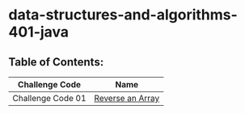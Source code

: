 # data-structures-and-algorithms-401-java

## Table of Contents:


| Challenge Code         | Name                                               |
| -----------            | -----------                                        |
| Challenge Code 01      | [Reverse an Array](array-reverse/README.md)        |
